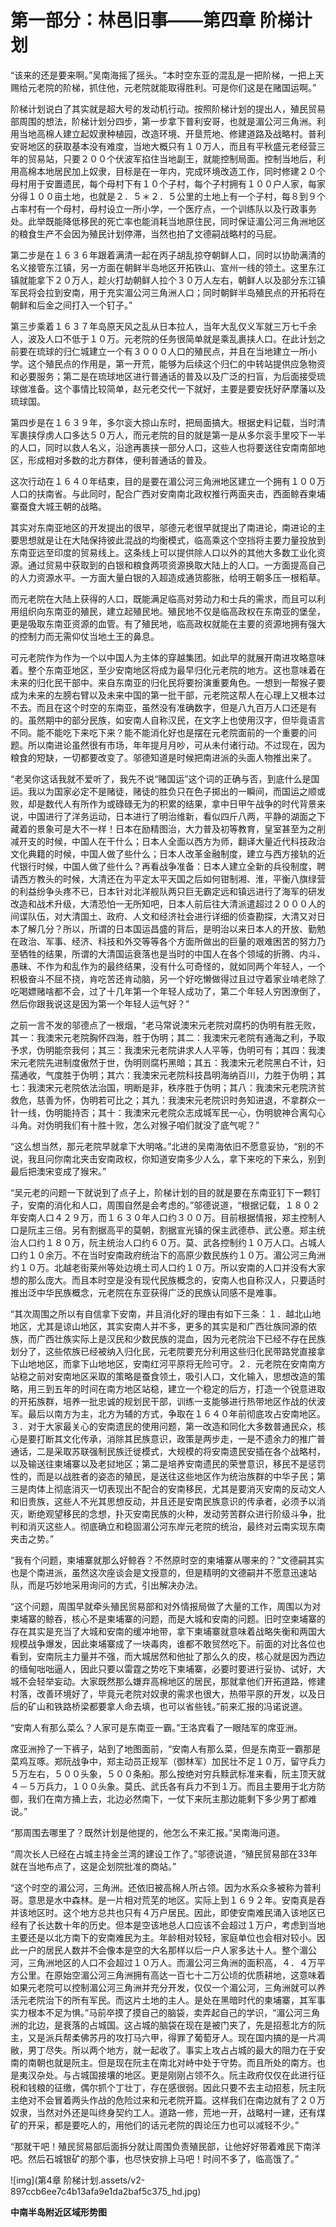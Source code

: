 # 第一部分：林邑旧事——第四章 阶梯计划

“该来的还是要来啊。”吴南海摇了摇头。“本时空东亚的混乱是一把阶梯，一把上天赐给元老院的阶梯，抓住他，元老院就能取得胜利。可是你们这是在赌国运啊。”

阶梯计划说白了其实就是超大号的发动机行动。按照阶梯计划的提出人，殖民贸易部周围的想法，阶梯计划分四步，第一步拿下普利安哥，也就是湄公河三角洲。利用当地高棉人建立起奴隶种植园，改造环境、开垦荒地、修建道路及战略村。普利安哥地区的获取基本没有难度，当地大概只有１０万人，而且有平秋盛元老经营三年的贸易站，只要２００个伏波军掐住当地副王，就能控制局面。控制当地后，利用高棉本地居民加上奴隶，目标是在一年内，完成环境改造工作，同时修建２０个母村用于安置遗民，每个母村下有１０个子村，每个子村拥有１００户人家，每家分得１００亩土地，也就是２．５＊２．５公里的土地上有一个子村，每８到９个占率村有一个母村，母村设立一所小学，一个医疗点，一个训练队以及行政事务处。此举既能降低移民的死亡率也能消耗当地原住民，同时保证湄公河三角洲地区的粮食生产不会因为殖民计划停滞，当然也拍了文德嗣战略村的马屁。

第二步是在１６３６年跟着满清一起在丙子胡乱掠夺朝鲜人口，同时以协助满清的名义接管东江镇，另一方面在朝鲜半岛地区开拓铁山、宣州一线的领土。这里东江镇就能拿下２０万人，趁火打劫朝鲜人拉个３０万人左右，朝鲜人以及部分东江镇军民将会拉到安南，用于充实湄公河三角洲人口；同时朝鲜半岛殖民点的开拓将在朝鲜和后金之间打入一个钉子。”

第三步乘着１６３７年岛原天风之乱从日本拉人，当年大乱仅义军就三万七千余人，波及人口不低于１０万。元老院的任务很简单就是乘乱裹挟人口。在此计划之前要在琉球的归仁城建立一个有３０００人口的殖民点，并且在当地建立一所小学。这个殖民点的作用是，第一开荒，能够为后续这个归仁的中转站提供应急物资和必要服务；第二是在琉球地区进行普通话的普及以及广泛的扫盲，为后面接受琉球做准备。这个事情比较简单，赵元老交代一下就好，主要是要安抚好萨摩藩以及琉球国。

第四步是在１６３９年，多尔衮大掠山东时，把局面搞大。根据史料记载，当时清军裹挟俘虏人口多达５０万人，而元老院的目的就是第一是从多尔衮手里咬下一半的人口，同时以救人名义，沿途再裹挟一部分人口，这些人也将要送往安南南部地区，形成相对多数的北方群体，便利普通话的普及。

这次行动在１６４０年结束，目的是要在湄公河三角洲地区建立一个拥有１００万人口的扶南省。与此同时，配合广西对安南南北政权推行两面夹击，西面鲸吞柬埔寨蚕食大城王朝的战略。

其实对东南亚地区的开发提出的很早，邬德元老很早就提出了南进论，南进论的主要思想就是让在大陆保持彼此混战的均衡模式，临高乘这个空挡将主要力量投放到东南亚远至印度的贸易线上。这条线上可以提供除人口以外的其他大多数工业化资源。通过贸易中获取到的白银和粮食两项资源换取大陆上的人口。一方面提高自己的人力资源水平。一方面大量白银的入超造成通货膨胀，给明王朝多压一根稻草。

而元老院在大陆上获得的人口，既能满足临高对劳动力和士兵的需求，而且可以利用组织向东南亚的殖民，建立起殖民地。殖民地不仅是临高政权在东南亚的堡垒，更是吸取东南亚资源的血管。有了殖民地，临高政权就能在主要的资源地拥有强大的控制力而无需仰仗当地土王的鼻息。

可元老院作为作为一个以中国人为主体的穿越集团。如此早的就展开南进攻略意味着。整个东南亚地区，至少安南地区将成为最早归化元老院的地方。这也意味着在未来的归化民干部中。来自东南亚的归化民将要扮演重要角色。一想到一帮猴子要成为未来的左膀右臂以及未来中国的第一批干部，元老院这帮人在心理上又根本过不去。而且在这个时空的东南亚，虽然没有准确数字，但是八九百万人口还是有的。虽然期中的部分民族，如安南人自称汉民，在文字上也使用汉字，但毕竟语言不同。能不能吃下来吃下来？能不能消化好也是摆在元老院面前的一个重要的问题。所以南进论虽然很有市场，年年提月月吵，可从未付诸行动。不过现在，因为粮食的短缺，一切都要改变了。邬德知道是时候把南进派的头面人物推出来了。

“老吴你这话我就不爱听了，我先不说“赌国运”这个词的正确与否，到底什么是国运。我以为国家必定不是赌徒，赌徒的胜负只在色子掷出的一瞬间，而国运之顺或败，却是数代人有所作为或碌碌无为的积累的结果，拿中日甲午战争的时代背景来说，中国进行了洋务运动，日本进行了明治维新，看似四斤八两，平静的湖面之下藏着的景象可是大不一样！日本在励精图治，大力普及初等教育，皇室甚至为之削减开支的时候，中国人在干什么；日本人全面以西方为师，翻译大量近代科技政治文化典籍的时候，中国人做了些什么；日本人改革金融制度，建立与西方接轨的近代银行时候，中国人做了些什么？再看战争准备：日本人建立全新的兵役制度，聘请西方教头的时候，大清还在为平定太平天国之后如何钳制湘、淮，平衡八旗绿营的利益纷争头疼不已，日本针对北洋舰队两只巨无霸定远和镇远进行了海军的研发改造和战术升级，大清恐怕一无所知吧，日本人前后往大清派遣超过２０００人的间谍队伍，对大清国土、政府、人文和经济社会进行详细的侦查勘探，大清又对日本了解几分？所以，所谓的日本国运昌盛的背后，是明治以来日本人的开放、勤勉在政治、军事、经济、科技和外交等等各个方面所做出的巨量的艰难困苦的努力乃至牺牲的结果，所谓的大清国运衰落也是当时的中国人在各个领域的折腾、内斗、愚昧、不作为和乱作为的最终结果，没有什么可奇怪的，就如同两个年轻人，一个积极奋斗不屈不挠，肯吃苦还肯动脑，另一个好吃懒做得过且过守着家业啃老除了吃喝嫖赌啥都不会，过了十几年第一个年轻人成功了，第二个年轻人穷困潦倒了，然后你跟我说这是因为第一个年轻人运气好？”

之前一言不发的邬德点了一根烟，“老马常说澳宋元老院对腐朽的伪明有胜无败，其一：我澳宋元老院胸怀四海，胜于伪明；其二：我澳宋元老院有通海之利，予取予求，伪明能奈我何；其三：我澳宋元老院讲求人人平等，伪明可有；其四：我澳宋元老院先进制度傲然于世，伪明则腐朽黑暗；其五：我澳宋元老院黑白不计，妇孺通收，气度胜于伪明；其六：我澳宋元老院科技昌明海纳百川，力胜于伪明；其七：我澳宋元老院依法治国，明断是非，秩序胜于伪明；其八：我澳宋元老院济贫救危，慈善为怀，伪明若可比之；其九：我澳宋元老院识时务知进退，不拿群众一针一线，伪明能持否；其十：我澳宋元老院众志成城军民一心，伪明貌神合离勾心斗角。对伪明我们有十胜十败，怎么对猴子咱们就没了底气呢？”

“这么想当然，那元老院早就拿下大明咯。”北进的吴南海依旧不愿意妥协，“别的不说，我且问你南北夹击安南政权，你知道安南多少人么，拿下来吃的下来么，别到最后把澳宋变成了猴宋。”

“吴元老的问题一下就说到了点子上，阶梯计划的目的就是要在东南亚钉下一颗钉子，安南的消化和人口，周围自然是会考虑的。”邬德说道，“根据记载，１８０２年安南人口４２９万，而１６３０年人口约３００万。目前根据情报，郑主控制人口是阮主三倍。另有割据高平的莫朝，割据宣光镇的保主武德恭、武公悳。郑主统治人口约１８０万，阮主统治人口约６０万。莫、武各控制约１０万人口。占城人口约１０余万。不在当时安南政府统治下的高原少数民族约１０万。湄公河三角洲约１０万。北越老街莱州等处边境土司人口约１０万。所以安南的人口并没有大家想的那么庞大。而且本时空是没有现代民族概念的，安南人也自称汉人，只要适时推出泛中华民族概念，元老院在东亚获得广泛的民族认同感不是难事。

“其次周围之所以有自信拿下安南，并且消化好的理由有如下三条：１．越北山地地区，尤其是谅山地区，其实安南人并不多，更多的其实是和广西壮族同源的侬族，而广西壮族实际上是汉民和少数民族的混血，因为元老院治下已经不存在民族划分了，这些侬族已经被纳入归化民，元老院要充分利用这些归化民带路党直接拿下山地地区，而拿下山地地区，安南红河平原将无险可守。２．元老院在安南南方站稳之前对安南地区采取的策略是蚕食领土，吸引人口，文化输入，思想改造的策略，用三到五年的时间在南方地区站稳，建立一个稳定的后方，打造一个锐意进取的开拓族群，培养一批忠诚的规划民干部，训练一支能够进行热带地区作战的伏波军。最后以南方为主，北方为辅的方式，争取在１６４０年前彻底攻占安南地区。３．对于大家最关心的安南遗民的使用问题，第一改造和同化大多数普通民众，核心是要打断其文化传承，消除其民族意识，政策是两步走，一是不遗余力的推广普通话，二是采取苏联强制民族迁徙模式，大规模的将安南遗民安插在各个战略村，以及输送往柬埔寨以及老挝地区；第二是培养安南遗民的荣誉意识，移民不是惩罚性的，而是以战胜者的姿态的殖民，是送往这些地区作为统治族群的中华子民；第三是肉体上彻底消灭一切表现出不配合的安南移民，尤其是要消灭安南的反动文人和旧贵族，这些人不光其思想反动，并且还是安南民族意识的传承者，必须予以消灭，断绝观望移民的念想，扑灭安南民族的火种，发动劳苦群众进行阶级斗争，批判和消灭这些人。彻底确立和稳固湄公河东岸元老院的统治，最终对云南实现东南夹击之势。”

“我有个问题，柬埔寨就那么好鲸吞？不然原时空的柬埔寨从哪来的？”文德嗣其实也是个南进派，虽然这次座谈会是文授意的，但是精明的文德嗣并不愿意迅速站队，而是巧妙地采用询问的方式，引出解决办法。

“这个问题，周围早就牵头殖民贸易部和对外情报局做了大量的工作，周围以为对柬埔寨的鲸吞，核心不是柬埔寨的问题，而是大城和安南的问题。旧时空柬埔寨的存在其实是充当了大城和安南的缓冲地带，拿下柬埔寨就意味着战略失衡和两国大规模战争爆发，因此柬埔寨成了一块毒肉，谁都不敢贸然吃下。前面的对比各位也看到，安南阮主力量并不强，而大城居然和他扯了那么久的皮，核心就是因为西边的缅甸咄咄逼人，因此只要以雷霆之势吃下柬埔寨，必要时要进行妥协、试好，大城不会轻举妄动。大家既然那么嫌弃高棉地区的居民，那就拿他们开拓道路，修建村落，改善环境好了，毕竟元老院对奴隶的需求也很大，热带平原的开发，以及日后的矿山和铁路桥梁都要拿人命去填，也可以省些钱。”前来汇报的冯诺说道。

“安南人有那么菜么？人家可是东南亚一霸。”王洛宾看了一眼陆军的席亚洲。

席亚洲拎了一下裤子，站到了地图面前，“安南人有那么菜，但是东南亚一霸那是菜鸡互啄。郑阮战争中，郑主动员正规军（御林军）加民壮不足１０万，留守兵力５万左右，５００头象，５００条船。那么按绝对穷兵黩武标准来看，阮主顶天就４－５万兵力，１００头象。莫氏、武氏各有兵力不到１万。而且主要用于北方防御，我们在南方捅上去，北边必然南下，一仗下来阮主那边能剩下多少男丁都难说。”

“那周围去哪里了？既然计划是他提的，他怎么不来汇报。”吴南海问道。

“周次长人已经在占城主持金兰湾的建设工作了。”邬德说道，“殖民贸易部在33年就在当地布点了，这是企划院批准的商站。”

“这个时空的湄公河，三角洲。还依旧被高棉人所占领。因为水系众多被称为普利哥。意思是水中森林。是一片相对荒芜的地区。实际上到１６９２年。安南真是吞并该地区时。这个地方总共也只有４万户居民。因此，即使安南难民涌入该地区已经有了长达数十年的历史。但本是空该地总人口应该不会超过１万户，考虑到当地主要还是以北方南下的安南难民为主。年龄相对较轻，家庭单位也会相对较小。因此一户的居民人数并不会像本是空的大名那样以后一户人家多达十人。整个湄公河，三角洲地区的人口不会超过１０万人。而湄公河三角洲的面积高，４．４万平方公里。在原始空湄公河三角洲拥有高达一百七十二万公顷的优质耕地，这意味着如果元老院可以控制湄公河三角洲并充分开发，仅仅一个湄公河，三角洲就可以养活元老院治下的所有军民。而这片土地的主人。是处在黑暗时代的柬埔寨，其军事实力根本不足为惧。”马前卒摸了摸自己的脑袋，卖弄起自己的学识，“湄公河三角洲的北边，是衰落的占城国。这占城的脑袋在现在是被门夹了，先是招惹北方的阮主，又是派兵帮柔佛苏丹的攻打马六甲，得罪了葡萄牙人。现在国内搞的是一片凋敝，男丁尽失。所以两个地方，就一起收了。事实上攻占占城的最大的阻力在于安南的南朝也就是阮主。但是现在阮主在南北对峙中处于守势。而且所处的南方。也是夷汉杂处。与占城国接壤的地区。更是刚刚占领不久。阮主政府仅仅在此进行征税和钱粮的征缴，偶尔抓个丁壮丁，存在感很弱。因此只要不去主动招惹，阮主阮主绝对不会冒着两头作战的危险过来和元老院开篇。这样我们在南边就有了２０万奴隶，当然对外还是叫终身契约工人。道路一修，荒地一开，战略村一建，还有煤矿的开采，都是要吃人的，用他们的话元老院的舆论压力也可以减轻不少。”

“那就干吧！殖民贸易部后面拆分就让周围负责殖民部，让他好好带着难民下南洋吧。然后石城银矿的那个事，也尽快安排上马吧！时间不多了，临高饿了。”

![img](第4章 阶梯计划.assets/v2-897ccb6ee7c4b13afa9e1da2baf5c375_hd.jpg)

**中南半岛附近区域形势图**

